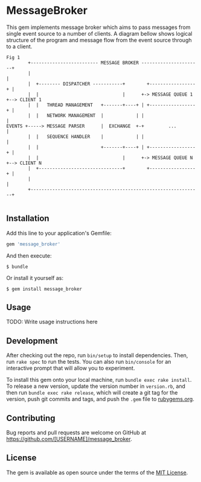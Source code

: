 # MessageBroker

This gem implements message broker which aims to pass messages from single event source
to a number of clients. A diagram bellow shows logical structure of the program and message flow from the event source through to a client.

```
Fig 1
        +------------------------- MESSAGE BROKER ----------------------+
        |                                                               |
        |  +-------- DISPATCHER -----------+        +-----------------+ |
        |  |                               |      +-> MESSAGE QUEUE 1 +--> CLIENT 1
        |  |   THREAD MANAGEMENT   +-------+----+ | +-----------------+ |
        |  |   NETWORK MANAGEMENT  |            | |                     |
EVENTS +-----> MESSAGE PARSER      |  EXCHANGE  +-+         ...         |
        |  |   SEQUENCE HANDLER    |            | |                     |
        |  |                       +-------+----+ | +-----------------+ |
        |  |                               |      +-> MESSAGE QUEUE N +--> CLIENT N
        |  +-------------------------------+        +-----------------+ |
        |                                                               |
        +---------------------------------------------------------------+


```

## Installation

Add this line to your application's Gemfile:

```ruby
gem 'message_broker'
```

And then execute:

    $ bundle

Or install it yourself as:

    $ gem install message_broker

## Usage

TODO: Write usage instructions here

## Development

After checking out the repo, run `bin/setup` to install dependencies. Then, run `rake spec` to run the tests. You can also run `bin/console` for an interactive prompt that will allow you to experiment.

To install this gem onto your local machine, run `bundle exec rake install`. To release a new version, update the version number in `version.rb`, and then run `bundle exec rake release`, which will create a git tag for the version, push git commits and tags, and push the `.gem` file to [rubygems.org](https://rubygems.org).

## Contributing

Bug reports and pull requests are welcome on GitHub at https://github.com/[USERNAME]/message_broker.


## License

The gem is available as open source under the terms of the [MIT License](http://opensource.org/licenses/MIT).
